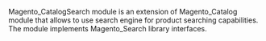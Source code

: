 Magento_CatalogSearch module is an extension of Magento_Catalog module that allows to use search engine for product searching capabilities.
The module implements Magento_Search library interfaces.
